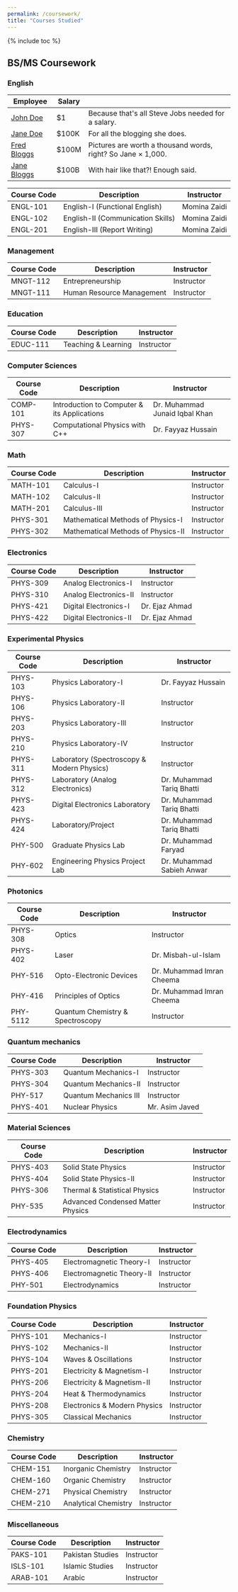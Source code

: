 ```yaml
---
permalink: /coursework/
title: "Courses Studied"
---
```

{% include toc %}



## BS/MS Coursework
###  English
| Employee         | Salary |                                                              |
| --------         | ------ | ------------------------------------------------------------ |
| [John Doe](#)    | $1     | Because that's all Steve Jobs needed for a salary.           |
| [Jane Doe](#)    | $100K  | For all the blogging she does.                               |
| [Fred Bloggs](#) | $100M  | Pictures are worth a thousand words, right? So Jane × 1,000. |
| [Jane Bloggs](#) | $100B  | With hair like that?! Enough said.                           |

  | Course Code | Description |   Instructor    |
  | -------- | -------- | -------- |
  | ENGL-101 | English-I (Functional English) | Momina Zaidi |
  | ENGL-102 | English-II (Communication Skills) | Momina Zaidi |
  | ENGL-201 | English-III (Report Writing) | Momina Zaidi |

###  Management

  | Course Code | Description |Instructor |
  | -------- | -------- | -------- |
  | MNGT-112 | Entrepreneurship | Instructor |
  | MNGT-111 | Human Resource Management | Instructor |

###  Education

  | Course Code | Description |Instructor |
  | -------- | -------- | -------- |
  | EDUC-111 | Teaching & Learning | Instructor |

###  Computer Sciences

  | Course Code | Description |Instructor |
  | -------- | -------- | -------- |
  | COMP-101 | Introduction to Computer & its Applications | Dr. Muhammad Junaid Iqbal Khan |
  | PHYS-307 | Computational Physics with C++ | Dr. Fayyaz Hussain |

###  Math

  | Course Code | Description |Instructor |
  | -------- | -------- | -------- |
  | MATH-101 | Calculus-I | Instructor |
  | MATH-102 | Calculus-II | Instructor |
  | MATH-201 | Calculus-III | Instructor |
  | PHYS-301 | Mathematical Methods of Physics-I | Instructor |
  | PHYS-302 | Mathematical Methods of Physics-II | Instructor |

###  Electronics

  | Course Code | Description |Instructor |
  | -------- | -------- | -------- |
  | PHYS-309 | Analog Electronics-I | Instructor |
  | PHYS-310 | Analog Electronics-II | Instructor |
  | PHYS-421 | Digital Electronics-I | 	Dr. Ejaz Ahmad |
  | PHYS-422 | Digital Electronics-II | 	Dr. Ejaz Ahmad |

###  Experimental Physics

  | Course Code | Description |Instructor |
  | -------- | -------- | -------- |
  | PHYS-103 | Physics Laboratory-I | 	Dr. Fayyaz Hussain |
  | PHYS-106 | Physics Laboratory-II | Instructor |
  | PHYS-203 | Physics Laboratory-Ill | Instructor |
  | PHYS-210 | Physics Laboratory-IV | Instructor |
  | PHYS-311 | Laboratory (Spectroscopy & Modern Physics) | Instructor |
  | PHYS-312 | Laboratory (Analog Electronics) | Dr. Muhammad Tariq Bhatti |
  | PHYS-423 | Digital Electronics Laboratory | Dr. Muhammad Tariq Bhatti |
  | PHYS-424 | Laboratory/Project | Dr. Muhammad Tariq Bhatti |
  | PHY-500 | Graduate Physics Lab | Dr. Muhammad Faryad |
  | PHY-602 | Engineering Physics Project Lab | Dr. Muhammad Sabieh Anwar |

### Photonics

  | Course Code | Description |Instructor |
  | -------- | -------- | -------- |
  | PHYS-308 | Optics | Instructor |
  | PHYS-402 | Laser | Dr. Misbah-ul-Islam |
  | PHY-516 | Opto-Electronic Devices | Dr. Muhammad Imran Cheema |
  | PHY-416 | Principles of Optics | Dr. Muhammad Imran Cheema |
  | PHY-5112 | Quantum Chemistry & Spectroscopy | Instructor |

###  Quantum mechanics

  | Course Code | Description |Instructor |
  | -------- | -------- | -------- |
  | PHYS-303 | Quantum Mechanics-I | Instructor |
  | PHYS-304 | Quantum Mechanics-II | Instructor |
  | PHY-517 | Quantum Mechanics III | Instructor |
  | PHYS-401 | Nuclear Physics | Mr. Asim Javed |

### Material Sciences

  | Course Code | Description |Instructor |
  | -------- | -------- | -------- |
  | PHYS-403 | Solid State Physics | Instructor |
  | PHYS-404 | Solid State Physics-II | Instructor |
  | PHYS-306 | Thermal & Statistical Physics | Instructor |
  | PHY-535 | Advanced Condensed Matter Physics | Instructor |

### Electrodynamics

  | Course Code | Description |Instructor |
  | -------- | -------- | -------- |
  | PHYS-405 | Electromagnetic Theory-I | Instructor |
  | PHYS-406 | Electromagnetic Theory-II | Instructor |
  | PHY-501 | Electrodynamics | Instructor |

### Foundation Physics

  | Course Code | Description |Instructor |
  | -------- | -------- | -------- |
  | PHYS-101 | Mechanics-I | Instructor |
  | PHYS-102 | Mechanics-II | Instructor |
  | PHYS-104 | Waves & Oscillations | Instructor |
  | PHYS-201 | Electricity & Magnetism-I | Instructor |
  | PHYS-206 | Electricity & Magnetism-II | Instructor |
  | PHYS-204 | Heat & Thermodynamics | Instructor |
  | PHYS-208 | Electronics & Modern Physics | Instructor |
  | PHYS-305 | Classical Mechanics | Instructor |

###  Chemistry

  | Course Code | Description |Instructor |
  | -------- | -------- | -------- |
  | CHEM-151 | Inorganic Chemistry | Instructor |
  | CHEM-160 | Organic Chemistry | Instructor |
  | CHEM-271 | Physical Chemistry | Instructor |
  | CHEM-210 | Analytical Chemistry | Instructor |

###  Miscellaneous

  | Course Code | Description |Instructor |
  | -------- | -------- | -------- |
  | PAKS-101 | Pakistan Studies | Instructor |
  | ISLS-101 | Islamic Studies | Instructor |
  | ARAB-101 | Arabic | Instructor |
